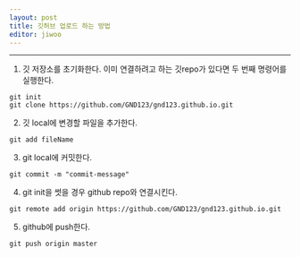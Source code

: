 ```yaml
---
layout: post
title: 깃허브 업로드 하는 방법
editor: jiwoo
---
```


***
1.  깃 저장소를 초기화한다. 이미 연결하려고 하는 깃repo가 있다면 두 번째 명령어를 실행한다.
~~~
git init
git clone https://github.com/GND123/gnd123.github.io.git
~~~

2. 깃 local에 변경할 파일을 추가한다.
~~~
git add fileName
~~~

3. git local에 커밋한다.
~~~
git commit -m "commit-message"
~~~

4. git init을 썻을 경우 github repo와 연결시킨다.
~~~
git remote add origin https://github.com/GND123/gnd123.github.io.git
~~~

5. github에 push한다.
~~~
git push origin master
~~~
